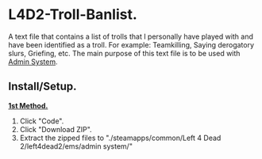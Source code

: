 # L4D2-Troll-Banlist.
A text file that contains a list of trolls that I personally have played with and have been identified as a troll. For example: Teamkilling, Saying derogatory slurs, Griefing, etc. The main purpose of this text file is to be used with [Admin System](https://steamcommunity.com/sharedfiles/filedetails/?id=214630948).

## Install/Setup.
**<ins>1st Method.</ins>**
1. Click "Code".
2. Click "Download ZIP".
3. Extract the zipped files to "./steamapps/common/Left 4 Dead 2/left4dead2/ems/admin system/"